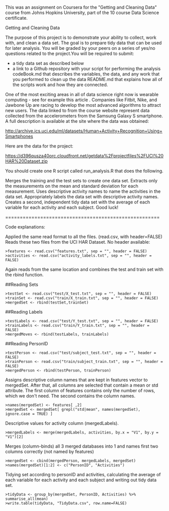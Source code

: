 This was an assignment on Coursera for the "Getting and Cleaning Data" course from Johns Hopkins University, part of the 10 course Data Science certificate.

Getting and Cleaning Data

The purpose of this project is to demonstrate your ability to collect, work with, and clean a data set. The goal is to prepare tidy data that can be used for later analysis. You will be graded by your peers on a series of yes/no questions related to the project.You will be required to submit:

- a tidy data set as described below
- a link to a Github repository with your script for performing the analysis
codeBook.md that describes the variables, the data, and any work that you performed to clean up the data
README.md that explains how all of the scripts work and how they are connected.

One of the most exciting areas in all of data science right now is wearable computing - see for example this article . Companies like Fitbit, Nike, and Jawbone Up are racing to develop the most advanced algorithms to attract new users. The data linked to from the course website represent data collected from the accelerometers from the Samsung Galaxy S smartphone. A full description is available at the site where the data was obtained:

http://archive.ics.uci.edu/ml/datasets/Human+Activity+Recognition+Using+Smartphones

Here are the data for the project:

https://d396qusza40orc.cloudfront.net/getdata%2Fprojectfiles%2FUCI%20HAR%20Dataset.zip

You should create one R script called run_analysis.R that does the following.

Merges the training and the test sets to create one data set.
Extracts only the measurements on the mean and standard deviation for each measurement.
Uses descriptive activity names to name the activities in the data set.
Appropriately labels the data set with descriptive activity names.
Creates a second, independent tidy data set with the average of each variable for each activity and each subject.
Good luck!

=====================================================

Code explanations:

Applied the same read format to all the files. (read.csv, with header=FALSE)
Reads these two files from the UCI HAR Dataset. No header available:

    >features <- read.csv("features.txt", sep = "", header = FALSE)
    >activities <- read.csv("activity_labels.txt", sep = "", header = FALSE)

Again reads from the same location and combines the test and train set with the rbind function.

   ##Reading Sets

    >testSet <- read.csv("test/X_test.txt", sep = "", header = FALSE)
    >trainSet <- read.csv("train/X_train.txt", sep = "", header = FALSE)
    >mergedSet <- rbind(testSet,trainSet)

   ##Reading Labels

    >testLabels <- read.csv("test/Y_test.txt", sep = "", header = FALSE)
    >trainLabels <- read.csv("train/Y_train.txt", sep = "", header = FALSE)
    >mergedMoves <- rbind(testLabels, trainLabels)

   ##Reading PersonID

    >testPerson <- read.csv("test/subject_test.txt", sep = "", header = FALSE)
    >trainPerson <- read.csv("train/subject_train.txt", sep = "", header = FALSE)
    >mergedPerson <- rbind(testPerson, trainPerson)

Assigns descriptive column names that are kept in features vector to mergedSet. After that, all columns are selected that contain a mean or std attribute. The first column of features contains only the number of rows, which we don't need. The second contains the column names.

    >names(mergedSet) <- features[ ,2]
    >mergedSet <- mergedSet[ grepl("std|mean", names(mergedSet), ignore.case = TRUE) ]

Descriptive values for activity column (mergedLabels).

    >mergedLabels <- merge(mergedLabels, activities, by.x = "V1", by.y = "V1")[2]

Merges (column-binds) all 3 merged databases into 1 and names first two columns correctly (not named by features)

    >mergedSet <- cbind(mergedPerson, mergedLabels, mergedSet)
    >names(mergedSet)[1:2] <- c("PersonID", "Activities")

Tidying set according to personID and activities, calculating the average of each variable for each activity and each subject
and writing out tidy data set.

    >tidyData <- group_by(mergedSet, PersonID, Activities) %>% summarise_all(mean)
    >write.table(tidyData, "TidyData.csv", row.name=FALSE)
